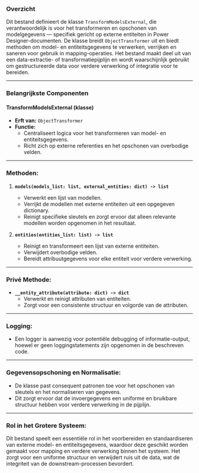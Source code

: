 ### Overzicht

Dit bestand definieert de klasse `TransformModelsExternal`, die verantwoordelijk is voor het transformeren en opschonen van modelgegevens — specifiek gericht op externe entiteiten in Power Designer-documenten. De klasse breidt `ObjectTransformer` uit en biedt methoden om model- en entiteitsgegevens te verwerken, verrijken en saneren voor gebruik in mapping-operaties. Het bestand maakt deel uit van een data-extractie- of transformatiepijplijn en wordt waarschijnlijk gebruikt om gestructureerde data voor verdere verwerking of integratie voor te bereiden.

---

### **Belangrijkste Componenten**

#### **TransformModelsExternal (klasse)**

- **Erft van:** `ObjectTransformer`
- **Functie:**
  - Centraliseert logica voor het transformeren van model- en entiteitsgegevens.
  - Richt zich op externe referenties en het opschonen van overbodige velden.

---

### **Methoden:**

1. **`models(models_list: list, external_entities: dict) -> list`**
   - Verwerkt een lijst van modellen.
   - Verrijkt de modellen met externe entiteiten uit een opgegeven dictionary.
   - Reinigt specifieke sleutels en zorgt ervoor dat alleen relevante modellen worden opgenomen in het resultaat.

2. **`entities(entities_list: list) -> list`**
   - Reinigt en transformeert een lijst van externe entiteiten.
   - Verwijdert overbodige velden.
   - Bereidt attribuutgegevens voor elke entiteit voor verdere verwerking.

---

### **Privé Methode:**

- **`__entity_attribute(attribute: dict) -> dict`**
  - Verwerkt en reinigt attributen van entiteiten.
  - Zorgt voor een consistente structuur en volgorde van de attributen.

---

### **Logging:**

- Een logger is aanwezig voor potentiële debugging of informatie-output, hoewel er geen loggingstatements zijn opgenomen in de beschreven code.

---

### **Gegevensopschoning en Normalisatie:**

- De klasse past consequent patronen toe voor het opschonen van sleutels en het normaliseren van gegevens.
- Dit zorgt ervoor dat de invoergegevens een uniforme en bruikbare structuur hebben voor verdere verwerking in de pijplijn.

---

### **Rol in het Grotere Systeem:**

Dit bestand speelt een essentiële rol in het voorbereiden en standaardiseren van externe model- en entiteitsgegevens, waardoor deze geschikt worden gemaakt voor mapping en verdere verwerking binnen het systeem. Het zorgt voor een uniforme structuur en verwijdert ruis uit de data, wat de integriteit van de downstream-processen bevordert.
